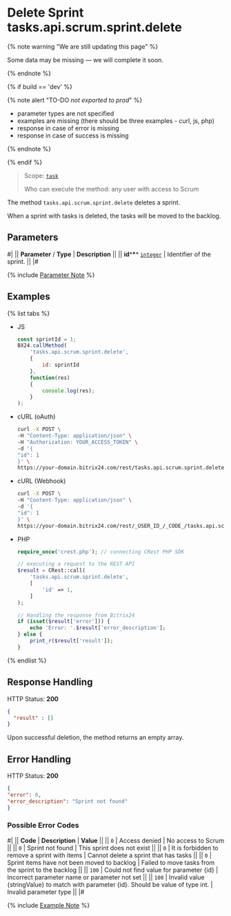 # Delete Sprint tasks.api.scrum.sprint.delete

{% note warning "We are still updating this page" %}

Some data may be missing — we will complete it soon.

{% endnote %}

{% if build == 'dev' %}

{% note alert "TO-DO _not exported to prod_" %}

- parameter types are not specified
- examples are missing (there should be three examples - curl, js, php)
- response in case of error is missing
- response in case of success is missing

{% endnote %}

{% endif %}

> Scope: [`task`](../../../scopes/permissions.md)
>
> Who can execute the method: any user with access to Scrum

The method `tasks.api.scrum.sprint.delete` deletes a sprint.

When a sprint with tasks is deleted, the tasks will be moved to the backlog.

## Parameters

#|
|| **Parameter** / **Type** | **Description** ||
|| **id^*^**
[`integer`](../../../data-types.md) | Identifier of the sprint. ||
|#

{% include [Parameter Note](../../../../_includes/required.md) %}

## Examples

{% list tabs %}

- JS

    ```js
    const sprintId = 1;
    BX24.callMethod(
        'tasks.api.scrum.sprint.delete',
        {
            id: sprintId
        },
        function(res)
        {
            console.log(res);
        }
    );
    ```

- cURL (oAuth)

    ```bash
    curl -X POST \
    -H "Content-Type: application/json" \
    -H "Authorization: YOUR_ACCESS_TOKEN" \
    -d '{
    "id": 1
    }' \
    https://your-domain.bitrix24.com/rest/tasks.api.scrum.sprint.delete
    ```

- cURL (Webhook)

    ```bash
    curl -X POST \
    -H "Content-Type: application/json" \
    -d '{
    "id": 1
    }' \
    https://your-domain.bitrix24.com/rest/_USER_ID_/_CODE_/tasks.api.scrum.sprint.delete
    ```

- PHP

    ```php
    require_once('crest.php'); // connecting CRest PHP SDK

    // executing a request to the REST API
    $result = CRest::call(
        'tasks.api.scrum.sprint.delete',
        [
            'id' => 1,
        ]
    );

    // Handling the response from Bitrix24
    if (isset($result['error'])) {
        echo 'Error: '.$result['error_description'];
    } else {
        print_r($result['result']);
    }
    ```

{% endlist %}

## Response Handling

HTTP Status: **200**

```json
{
  "result" : []
}
```

Upon successful deletion, the method returns an empty array.

## Error Handling

HTTP Status: **200**

```json
{
"error": 0,
"error_description": "Sprint not found"
}
```

### Possible Error Codes

#|
|| **Code** | **Description** | **Value** ||
|| `0` | Access denied | No access to Scrum ||
|| `0` | Sprint not found | This sprint does not exist ||
|| `0` | It is forbidden to remove a sprint with items | Cannot delete a sprint that has tasks ||
|| `0` | Sprint items have not been moved to backlog | Failed to move tasks from the sprint to the backlog ||
|| `100` | Could not find value for parameter {id} | Incorrect parameter name or parameter not set ||
|| `100` | Invalid value {stringValue} to match with parameter {id}. Should be value of type int. | Invalid parameter type ||
|#

{% include [Example Note](../../../../_includes/examples.md) %}